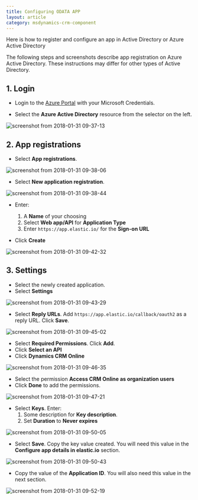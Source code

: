 ```yaml
---
title: Configuring ODATA APP
layout: article
category: msdynamics-crm-component
---
```


Here is how to register and configure an app in Active Directory or Azure Active Directory


The following steps and screenshots describe app registration on Azure Active
Directory.  These instructions may differ for other types of Active Directory.
## 1. Login
* Login to the [Azure Portal](https://portal.azure.com) with your Microsoft Credentials.

* Select the **Azure Active Directory** resource from the selector on the left.

![screenshot from 2018-01-31 09-37-13](https://user-images.githubusercontent.com/5710732/35617709-3bbf7698-0679-11e8-9904-f093a4a84128.png)

## 2.  App registrations
* Select **App registrations**.

![screenshot from 2018-01-31 09-38-06](https://user-images.githubusercontent.com/5710732/35617710-3bdba6ce-0679-11e8-97c1-c17ab764c464.png)

* Select **New application registration**.

![screenshot from 2018-01-31 09-38-44](https://user-images.githubusercontent.com/5710732/35617711-3bf82894-0679-11e8-9a63-d500948a1559.png)

* Enter:

   1. A **Name** of your choosing
   2. Select **Web app/API** for **Application Type**
   3. Enter `https://app.elastic.io/` for the **Sign-on URL**
* Click **Create**

![screenshot from 2018-01-31 09-42-32](https://user-images.githubusercontent.com/5710732/35617712-3c14ba54-0679-11e8-89e8-dd72f52b0f5a.png)

## 3. Settings
* Select the newly created application.
* Select **Settings**

![screenshot from 2018-01-31 09-43-29](https://user-images.githubusercontent.com/5710732/35617713-3c30b736-0679-11e8-944e-23920225c716.png)

* Select **Reply URLs**.  Add `https://app.elastic.io/callback/oauth2` as a
reply URL.  Click **Save**.

![screenshot from 2018-01-31 09-45-02](https://user-images.githubusercontent.com/5710732/35617714-3c4e5840-0679-11e8-8180-ebabbd3b0fa6.png)

* Select **Required Permissions**.  Click **Add**.
* Click **Select an API**
* Click **Dynamics CRM Online**

![screenshot from 2018-01-31 09-46-35](https://user-images.githubusercontent.com/5710732/35617715-3c8599ae-0679-11e8-9c1f-1de8c6f6001c.png)

* Select the permission **Access CRM Online as organization users**
* Click **Done** to add the permissions.

![screenshot from 2018-01-31 09-47-21](https://user-images.githubusercontent.com/5710732/35617716-3ca231d6-0679-11e8-8c96-6f682d6fb0d4.png)


* Select **Keys**.  Enter:
    1. Some description for **Key description**.
    2. Set **Duration** to **Never expires**

![screenshot from 2018-01-31 09-50-05](https://user-images.githubusercontent.com/5710732/35617717-3cbaa14e-0679-11e8-92fc-7f1dd291c2ee.png)

* Select **Save**.  Copy the key value created. You will need this value in
the **Configure app details in elastic.io** section.

![screenshot from 2018-01-31 09-50-43](https://user-images.githubusercontent.com/5710732/35617718-3cdb3710-0679-11e8-8a9b-43d1868b614f.png)

* Copy the value of the **Application ID**.  You will also need this value in the next section.

![screenshot from 2018-01-31 09-52-19](https://user-images.githubusercontent.com/5710732/35617719-3cf7fa44-0679-11e8-9c42-693b49b6f532.png)
